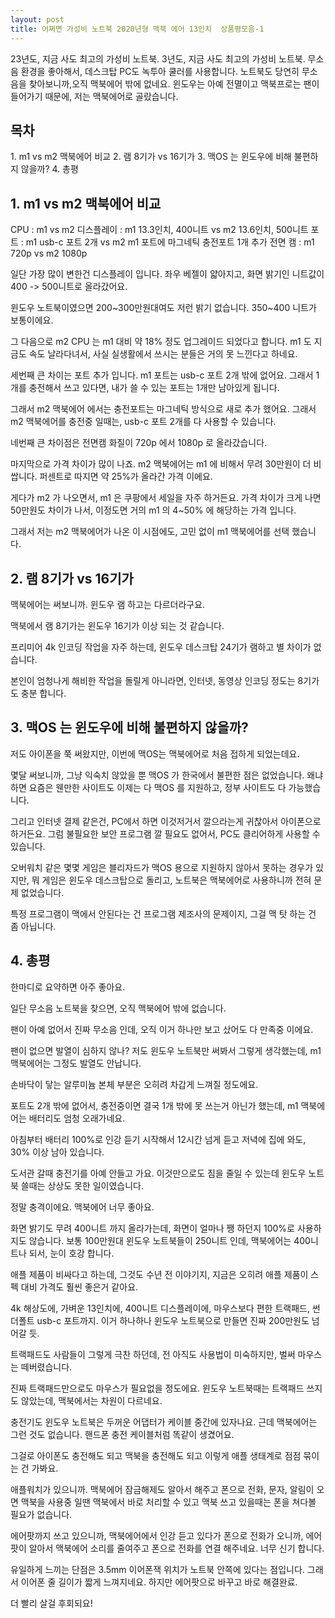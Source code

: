 ```yaml
---
layout: post
title: 어쩌면 가성비 노트북 2020년형 맥북 에어 13인치  상품평모음-1
---
```


23년도, 지금 사도 최고의 가성비 노트북.
3년도, 지금 사도 최고의 가성비 노트북.
무소음 환경을 좋아해서, 데스크탑 PC도 녹투아 쿨러를 사용합니다.
노트북도 당연히 무소음을 찾아보니까,오직 맥북에어 밖에 없네요.
윈도우는 아예 전멸이고 맥북프로는 팬이 들어가기 때문에, 저는 맥북에어로 골랐습니다.

<h2>목차</h2>
1. m1 vs m2 맥북에어 비교
2. 램 8기가 vs 16기가
3. 맥OS 는 윈도우에 비해 불편하지 않을까?
4. 총평



<h2>1. m1 vs m2 맥북에어 비교</h2>
CPU : m1 vs m2
디스플레이 : m1 13.3인치, 400니트 vs m2 13.6인치, 500니트
포트 : m1 usb-c 포트 2개 vs m2 m1 포트에 마그네틱 충전포트 1개 추가
전면 캠 : m1 720p vs m2 1080p


일단 가장 많이 변한건 디스플레이 입니다.
좌우 베젤이 얇아지고, 화면 밝기인 니트값이 400 -> 500니트로 올라갔어요.

윈도우 노트북이였으면 200~300만원대여도 저런 밝기 없습니다.
350~400 니트가 보통이에요.

그 다음으로 m2 CPU 는 m1 대비 약 18% 정도 업그레이드 되었다고 합니다.
m1 도 지금도 속도 날라다녀서, 사실 실생활에서 쓰시는 분들은 거의 못 느낀다고 하네요.

세번째 큰 차이는 포트 추가 입니다.
m1 포트는 usb-c 포트 2개 밖에 없어요.
그래서 1개를 충전해서 쓰고 있다면, 내가 쓸 수 있는 포트는 1개만 남아있게 됩니다.

그래서 m2 맥북에어 에서는 충전포트는 마그네틱 방식으로 새로 추가 했어요.
그래서 m2 맥북에어를 충전중 일때는, usb-c 포트 2개를 다 사용할 수 있습니다.

네번째 큰 차이점은 전면캠 화질이 720p 에서 1080p 로 올라갔습니다.

마지막으로 가격 차이가 많이 나죠.
m2 맥북에어는 m1 에 비해서 무려 30만원이 더 비쌉니다.
퍼센트로 따지면 약 25%가 올라간 가격 이에요.

게다가 m2 가 나오면서, m1 은 쿠팡에서 세일을 자주 하거든요.
가격 차이가 크게 나면 50만원도 차이가 나서, 이정도면 거의 m1 의 4~50% 에 해당하는 가격 입니다.

그래서 저는 m2 맥북에어가 나온 이 시점에도, 고민 없이 m1 맥북에어를 선택 했습니다.



<h2>2. 램 8기가 vs 16기가</h2>
맥북에어는 써보니까.
윈도우 램 하고는 다르더라구요.

맥북에서 램 8기가는 윈도우 16기가 이상 되는 것 같습니다.

프리미어 4k 인코딩 작업을 자주 하는데, 윈도우 데스크탑 24기가 램하고 별 차이가 없습니다.

본인이 엄청나게 해비한 작업을 돌릴게 아니라면, 인터넷, 동영상 인코딩 정도는 8기가도 충분 합니다.



<h2>3. 맥OS 는 윈도우에 비해 불편하지 않을까?</h2>
저도 아이폰을 쭉 써왔지만, 이번에 맥OS는 맥북에어로 처음 접하게 되었는데요.

몇달 써보니까, 그냥 익숙치 않았을 뿐 맥OS 가 한국에서 불편한 점은 없었습니다.
왜냐하면 요즘은 웬만한 사이트도 이제는 다 맥OS 를 지원하고, 정부 사이트도 다 가능했습니다.

그리고 인터넷 결제 같은건, PC에서 하면 이것저거서 깔으라는게 귀찮아서 아이폰으로 하거든요.
그럼 불필요한 보안 프로그램 깔 필요도 없어서, PC도 클리어하게 사용할 수 있습니다.

오버워치 같은 몇몇 게임은 블리자드가 맥OS 용으로 지원하지 않아서 못하는 경우가 있지만,
뭐 게임은 윈도우 데스크탑으로 돌리고, 노트북은 맥북에어로 사용하니까 전혀 문제 없었습니다.

특정 프로그램이 맥에서 안된다는 건 프로그램 제조사의 문제이지, 그걸 맥 탓 하는 건 좀 아닙니다.



<h2>4. 총평</h2>
한마디로 요약하면 아주 좋아요.

일단 무소음 노트북을 찾으면, 오직 맥북에어 밖에 없습니다.

팬이 아예 없어서 진짜 무소음 인데, 오직 이거 하나만 보고 샀어도 다 만족중 이에요.

팬이 없으면 발열이 심하지 않나?
저도 윈도우 노트북만 써봐서 그렇게 생각했는데, m1 맥북에어는 그정도 발열도 안납니다.

손바닥이 닿는 알루미늄 본체 부분은 오히려 차갑게 느껴질 정도에요.

포트도 2개 밖에 없어서, 충전중이면 결국 1개 밖에 못 쓰는거 아닌가 했는데, m1 맥북에어는 배터리도 엄청 오래가네요.

아침부터 배터리 100%로 인강 듣기 시작해서 12시간 넘게 듣고 저녁에 집에 와도, 30% 이상 남아 있습니다.

도서관 갈때 충전기를 아예 안들고 가요.
이것만으로도 짐을 줄일 수 있는데 윈도우 노트북 쓸때는 상상도 못한 일이였습니다.

정말 충격이에요.
맥북에어 너무 좋아요.


화면 밝기도 무려 400니트 까지 올라가는데, 화면이 얼마나 쨍 하던지 100%로 사용하지도 않습니다.
보통 100만원대 윈도우 노트북들이 250니트 인데, 맥북에어는 400니트나 되서, 눈이 호강 합니다.

애플 제품이 비싸다고 하는데, 그것도 수년 전 이야기지, 지금은 오히려 애플 제품이 스펙 대비 가격도 훨씬 좋은거 같아요.

4k 해상도에, 가벼운 13인치에, 400니트 디스플레이에, 마우스보다 편한 트랙패드, 썬더폴트 usb-c 포트까지.
이거 하나하나 윈도우 노트북으로 만들면 진짜 200만원도 넘어갈 듯.

트랙패드도 사람들이 그렇게 극찬 하던데, 전 아직도 사용법이 미숙하지만, 벌써 마우스는 떼버렸습니다.

진짜 트랙패드만으로도 마우스가 필요없을 정도에요.
윈도우 노트북때는 트랙패드 쓰지도 않았는데, 맥북에서는 차원이 다르네요.

충전기도 윈도우 노트북은 두꺼운 어댑터가 케이블 중간에 있자나요.
근데 맥북에어는 그런 것도 없습니다.
핸드폰 충전 케이블처럼 똑같이 생겼어요.

그걸로 아이폰도 충전해도 되고 맥북을 충전해도 되고 이렇게 애플 생태계로 점점 묶이는 건 가봐요.

애플워치가 있으니까.
맥북에어 잠금해제도 알아서 해주고 폰으로 전화, 문자, 알림이 오면 맥북을 사용중 일땐 맥북에서 바로 처리할 수 있고 맥북 쓰고 있을때는 폰을 쳐다볼 필요가 없습니다.

에어팟까지 쓰고 있으니까, 맥북에어에서 인강 듣고 있다가 폰으로 전화가 오니까, 에어팟이 알아서 맥북에어 소리를 줄여주고
폰으로 전화를 연결 해주네요.
너무 신기 합니다.

유일하게 느끼는 단점은 3.5mm 이어폰잭 위치가 노트북 안쪽에 있다는 점입니다.
그래서 이어폰 줄 길이가 짧게 느껴지네요.
하지만 에어팟으로 바꾸고 바로 해결완료.

더 빨리 살걸 후회되요!

